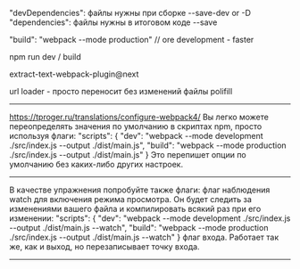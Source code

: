 "devDependencies": файлы нужны при сборке --save-dev or -D
  "dependencies": файлы нужны в итоговом коде --save

  "build": "webpack --mode production" // ore development - faster

  npm run dev / build

  extract-text-webpack-plugin@next

  url loader - просто переносит без изменений файлы
  polifill

****************************
https://tproger.ru/translations/configure-webpack4/
Вы легко можете переопределять значения по умолчанию в скриптах npm, просто используя флаги:
"scripts": {
   "dev": "webpack --mode development ./src/index.js --output ./dist/main.js",
   "build": "webpack --mode production ./src/index.js --output ./dist/main.js"
}
Это перепишет опции по умолчанию без каких-либо других настроек.
****************************
В качестве упражнения попробуйте также флаги:
    флаг наблюдения watch для включения режима просмотра. Он будет следить за изменениями вашего файла и компилировать всякий раз при его изменении:
"scripts": {
   "dev": "webpack --mode development ./src/index.js --output ./dist/main.js --watch",
   "build": "webpack --mode production ./src/index.js --output ./dist/main.js --watch"
}
    флаг входа. Работает так же, как и выход, но перезаписывает точку входа.
****************************

